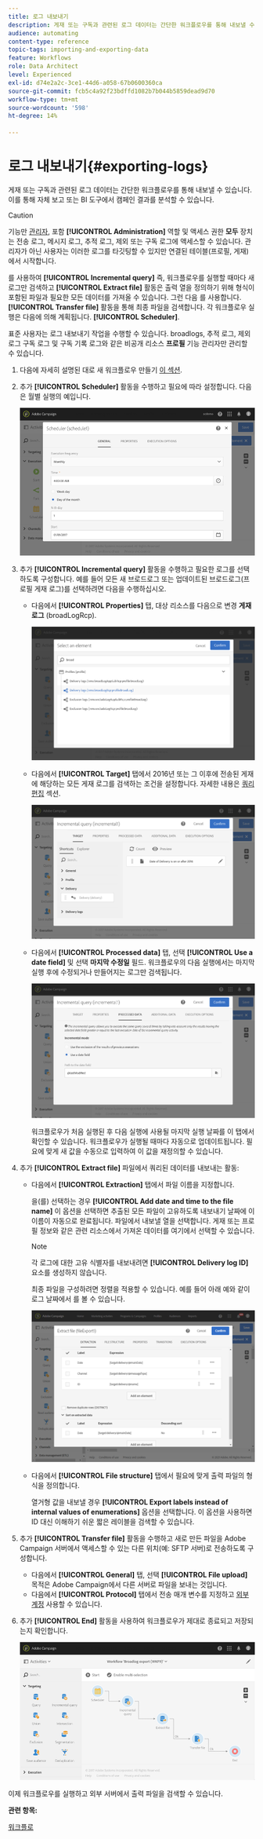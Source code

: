```yaml
---
title: 로그 내보내기
description: 게재 또는 구독과 관련된 로그 데이터는 간단한 워크플로우를 통해 내보낼 수 있습니다.
audience: automating
content-type: reference
topic-tags: importing-and-exporting-data
feature: Workflows
role: Data Architect
level: Experienced
exl-id: d74e2a2c-3ce1-44d6-a058-67b0600360ca
source-git-commit: fcb5c4a92f23bdffd1082b7b044b5859dead9d70
workflow-type: tm+mt
source-wordcount: '598'
ht-degree: 14%

---
```


# 로그 내보내기{#exporting-logs}

게재 또는 구독과 관련된 로그 데이터는 간단한 워크플로우를 통해 내보낼 수 있습니다. 이를 통해 자체 보고 또는 BI 도구에서 캠페인 결과를 분석할 수 있습니다.

>[!CAUTION]
>
>기능만 [관리자](../../administration/using/users-management.md#functional-administrators), 포함 **[!UICONTROL Administration]** 역할 및 액세스 권한 **모두** 장치는 전송 로그, 메시지 로그, 추적 로그, 제외 또는 구독 로그에 액세스할 수 있습니다. 관리자가 아닌 사용자는 이러한 로그를 타깃팅할 수 있지만 연결된 테이블(프로필, 게재)에서 시작합니다.

를 사용하여 **[!UICONTROL Incremental query]** 즉, 워크플로우를 실행할 때마다 새 로그만 검색하고 **[!UICONTROL Extract file]** 활동은 출력 열을 정의하기 위해 형식이 포함된 파일과 필요한 모든 데이터를 가져올 수 있습니다. 그런 다음 를 사용합니다. **[!UICONTROL Transfer file]** 활동을 통해 최종 파일을 검색합니다. 각 워크플로우 실행은 다음에 의해 계획됩니다. **[!UICONTROL Scheduler]**.

표준 사용자는 로그 내보내기 작업을 수행할 수 있습니다. broadlogs, 추적 로그, 제외 로그 구독 로그 및 구독 기록 로그와 같은 비공개 리소스 **프로필** 기능 관리자만 관리할 수 있습니다.

1. 다음에 자세히 설명된 대로 새 워크플로우 만들기 [이 섹션](../../automating/using/building-a-workflow.md#creating-a-workflow).
1. 추가 **[!UICONTROL Scheduler]** 활동을 수행하고 필요에 따라 설정합니다. 다음은 월별 실행의 예입니다.

   ![](assets/export_logs_scheduler.png)

1. 추가 **[!UICONTROL Incremental query]** 활동을 수행하고 필요한 로그를 선택하도록 구성합니다. 예를 들어 모든 새 브로드로그 또는 업데이트된 브로드로그(프로필 게재 로그)를 선택하려면 다음을 수행하십시오.

   * 다음에서 **[!UICONTROL Properties]** 탭, 대상 리소스를 다음으로 변경 **게재 로그** (broadLogRcp).

     ![](assets/export_logs_query_properties.png)

   * 다음에서 **[!UICONTROL Target]** 탭에서 2016년 또는 그 이후에 전송된 게재에 해당하는 모든 게재 로그를 검색하는 조건을 설정합니다. 자세한 내용은 [쿼리 편집](../../automating/using/editing-queries.md#creating-queries) 섹션.

     ![](assets/export_logs_query_target.png)

   * 다음에서 **[!UICONTROL Processed data]** 탭, 선택 **[!UICONTROL Use a date field]** 및 선택 **마지막 수정일** 필드. 워크플로우의 다음 실행에서는 마지막 실행 후에 수정되거나 만들어지는 로그만 검색됩니다.

     ![](assets/export_logs_query_processeddata.png)

     워크플로우가 처음 실행된 후 다음 실행에 사용될 마지막 실행 날짜를 이 탭에서 확인할 수 있습니다. 워크플로우가 실행될 때마다 자동으로 업데이트됩니다. 필요에 맞게 새 값을 수동으로 입력하여 이 값을 재정의할 수 있습니다.

1. 추가 **[!UICONTROL Extract file]** 파일에서 쿼리된 데이터를 내보내는 활동:

   * 다음에서 **[!UICONTROL Extraction]** 탭에서 파일 이름을 지정합니다.

     을(를) 선택하는 경우 **[!UICONTROL Add date and time to the file name]** 이 옵션을 선택하면 추출된 모든 파일이 고유하도록 내보내기 날짜에 이 이름이 자동으로 완료됩니다. 파일에서 내보낼 열을 선택합니다. 게재 또는 프로필 정보와 같은 관련 리소스에서 가져온 데이터를 여기에서 선택할 수 있습니다.

     >[!NOTE]
     >
     >각 로그에 대한 고유 식별자를 내보내려면 **[!UICONTROL Delivery log ID]** 요소를 생성하지 않습니다.

     최종 파일을 구성하려면 정렬을 적용할 수 있습니다. 예를 들어 아래 예와 같이 로그 날짜에서 를 볼 수 있습니다.

     ![](assets/export_logs_extractfile_extraction.png)

   * 다음에서 **[!UICONTROL File structure]** 탭에서 필요에 맞게 출력 파일의 형식을 정의합니다.

     열거형 값을 내보낼 경우 **[!UICONTROL Export labels instead of internal values of enumerations]** 옵션을 선택합니다. 이 옵션을 사용하면 ID 대신 이해하기 쉬운 짧은 레이블을 검색할 수 있습니다.

1. 추가 **[!UICONTROL Transfer file]** 활동을 수행하고 새로 만든 파일을 Adobe Campaign 서버에서 액세스할 수 있는 다른 위치(예: SFTP 서버)로 전송하도록 구성합니다.

   * 다음에서 **[!UICONTROL General]** 탭, 선택 **[!UICONTROL File upload]** 목적은 Adobe Campaign에서 다른 서버로 파일을 보내는 것입니다.
   * 다음에서 **[!UICONTROL Protocol]** 탭에서 전송 매개 변수를 지정하고 [외부 계정](../../administration/using/external-accounts.md#creating-an-external-account) 사용할 수 있습니다.

1. 추가 **[!UICONTROL End]** 활동을 사용하여 워크플로우가 제대로 종료되고 저장되는지 확인합니다.

   ![](assets/export_logs_example_workflow.png)

이제 워크플로우를 실행하고 외부 서버에서 출력 파일을 검색할 수 있습니다.

**관련 항목:**

[워크플로](../../automating/using/get-started-workflows.md)
